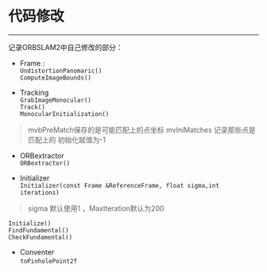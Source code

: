 # 代码修改

-----
记录ORBSLAM2中自己修改的部分：
* Frame :   
``UndistortionPanomaric()``  
``ComputeImageBounds()``


* Tracking   
``GrabImageMonocular()``  
``Track()``  
``MonocularInitialization()``  
> mvbPreMatch保存的是可能匹配上的点坐标
> mvIniMatches 记录那些点是匹配上的 初始化赋值为-1



* ORBextractor   
``ORBextractor()``

* Initializer  
``Initializer(const Frame &ReferenceFrame, float sigma,int iterations)``  
> sigma 默认使用1 ，MaxIteration默认为200  

 ``Initialize()``  
 ``FindFundamental()``  
 ``CheckFundamental()``  
 

* Conventer    
``toPinholePoint2f ``  

